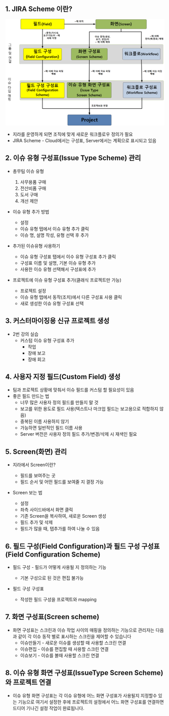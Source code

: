 ## 1. JIRA Scheme 이란?
![지라스킴](./assets/section_9-1.png)
* 지라를 운영하게 되면 조직에 맞게 새로운 워크플로우 정의가 필요
* JIRA Scheme - Cloud에서는 구성표, Server에서는 계획으로 표시되고 있음

## 2. 이슈 유형 구성표(Issue Type Scheme) 관리
* 총무팀 이슈 유형
  1. 사무용품 구매
  2. 전산비품 구매
  3. 도서 구매
  4. 개선 제안

* 이슈 유형 추가 방법
  * 설정
  * 이슈 유형 탭에서 이슈 유형 추가 클릭
  * 이슈 명, 설명 작성, 유형 선택 후 추가

* 추가된 이슈유형 사용하기
  * 이슈 유형 구성표 탭에서 이수 유형 구성표 추가 클릭
  * 구성표 이름 및 설명, 기본 이슈 유형 추가
  * 사용한 이슈 유형 선택해서 구성표에 추가

* 프로젝트에 이슈 유형 구성표 추가(클래식 프로젝트만 가능)
  * 프로젝트 설정
  * 이슈 유형 탭에서 동작(조치)에서 다른 구성표 사용 클릭
  * 새로 생성한 이슈 유형 구성표 선택

## 3. 커스터마이징용 신규 프로젝트 생성
* 2번 강의 실습
  * 커스텀 이슈 유형 구성표 추가
    * 작업
    * 장애 보고
    * 장애 회고

## 4. 사용자 지정 필드(Custom Field) 생성
* 팀과 프로젝트 상황에 맞춰서 이슈 필드를 커스텀 할 필요성이 있음
* 좋은 필드 만드는 법
  * 너무 많은 사용자 정의 필드를 만들지 말 것
  * 보고를 위한 용도로 필드 사용(텍스트나 마크업 필드는 보고용으로 적합하지 않음)
  * 중복된 이름 사용하지 않기
  * 가능하면 일반적인 필드 이름 사용
  * Server 버전은 사용자 정의 필드 추가/변경/삭제 시 재색인 필요

## 5. Screen(화면) 관리
* 지라에서 Screen이란?
  * 필드를 보여주는 곳
  * 필드 순서 및 어떤 필드를 보여줄 지 결정 가능

* Screen 보는 법
  * 설정
  * 좌측 사이드바에서 화면 클릭
  * 기존 Screen을 복사하여, 새로운 Screen 생성
  * 필드 추가 및 삭제
  * 필드가 많을 때, 탭추가를 하여 나눌 수 있음

## 6. 필드 구성(Field Configuration)과 필드 구성 구성표(Field Configuration Scheme)
* 필드 구성 - 필드가 어떻게 사용될 지 정의하는 기능
  * 기본 구성으로 된 것은 편집 불가능

* 필드 구성 구성표
  * 작성한 필드 구성을 프로젝트와 mapping

## 7. 화면 구성표(Screen scheme)
* 화면 구성표는 스크린과 이슈 작업 사이의 매핑을 정의하는 기능으로 관리자는 다음과 같이 각 이슈 동작 별로 표시하는 스크린을 제어할 수 있습니다
  * 이슈만들기 - 새로운 이슈를 생성할 때 사용할 스크린 연결
  * 이슈편집 -  이슈를 편집할 때 사용할 스크린 연결
  * 이슈보기 - 이슈를 볼때 사용할 스크린 연결

## 8. 이슈 유형 화면 구성표(IssueType Screen Scheme)와 프로젝트 연결
* 이슈 유형 화면 구성표는 각 이슈 유형에 어느 화면 구성표가 사용될지 지정할수 있는 기능으로 여기서 설정한 후에 프로젝트의 설정에서 어느 화면 구성표를 연결하면 드디어 기나긴 설정 작업이 완료됩니다.
